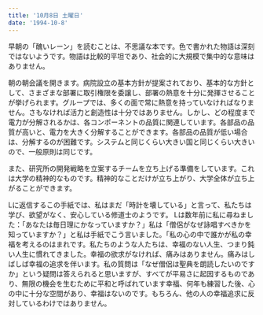 ```yaml
---
title: '10月8日 土曜日'
date: '1994-10-8'
---
```


早朝の「醜いレーン」を読むことは、不思議な本です。色で書かれた物語は深刻ではないようです。物語は比較的平坦であり、社会的に大規模で集中的な意味はありません。

朝の朝会議を開きます。病院設立の基本方針が提案されており、基本的な方針として、さまざまな部署に取引権限を委譲し、部署の熱意を十分に発揮させることが挙げられます。グループでは、多くの面で常に熱意を持っていなければなりません。さもなければ活力と創造性は十分ではありません。しかし、どの程度まで電力が分解されるかは、各コンポーネントの品質に関連しています。各部品の品質が高いと、電力を大きく分解することができます。各部品の品質が低い場合は、分解するのが困難です。システムと同じくらい大きい国と同じくらい大きいので、一般原則は同じです。

また、研究所の開発戦略を立案するチームを立ち上げる準備をしています。これは大学の精神的なものです。精神的なことだけが立ち上がり、大学全体が立ち上がることができます。

Lに返信するこの手紙では、私はまだ「時計を壊している」と言って、私たちは学び、欲望がなく、安心している修道士のようです。 Lは数年前に私に尋ねました：「あなたは毎日理にかなっていますか？」私は「僧侶がなぜ詠唱すべきかを知っていますか？」と私は手紙でこう言いました。「私の心の中で誰かが私の幸福を考えるのはまれです。私たちのような人たちは、幸福のない人生、つまり鈍い人生に慣れてきました。幸福の欲求がなければ、痛みはありません。痛みはしばしば幸福の追求を伴います。私の質問は「なぜ僧侶は聖典を朗読したいのですか」という疑問は答えられると思いますが、すべてが平易さに起因するものであり、無限の機会を生むために平和と呼ばれています幸福、何年も練習した後、心の中に十分な空間があり、幸福はないのです。もちろん、他の人の幸福追求に反対しているわけではありません。

